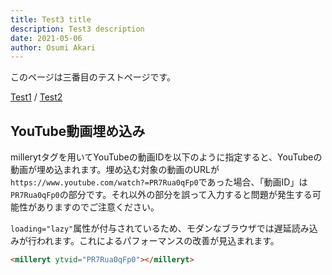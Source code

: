 ```yaml
---
title: Test3 title
description: Test3 description
date: 2021-05-06
author: Osumi Akari
---
```


このページは三番目のテストページです。

[Test1](test) / [Test2](test2)

## YouTube動画埋め込み
millerytタグを用いてYouTubeの動画IDを以下のように指定すると、YouTubeの動画が埋め込まれます。埋め込む対象の動画のURLが`https://www.youtube.com/watch?=PR7Rua0qFp0`であった場合、「動画ID」は`PR7Rua0qFp0`の部分です。それ以外の部分を誤って入力すると問題が発生する可能性がありますのでご注意ください。

`loading="lazy"`属性が付与されているため、モダンなブラウザでは遅延読み込みが行われます。これによるパフォーマンスの改善が見込まれます。

``` html
<milleryt ytvid="PR7Rua0qFp0"></milleryt>
```

<milleryt ytvid="PR7Rua0qFp0"></milleryt>